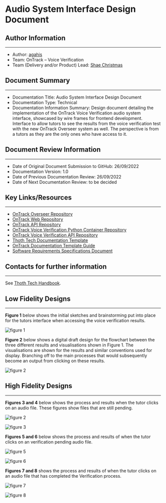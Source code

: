 # Audio System Interface Design Document

## Author Information

---

- Author: [agahis](https://github.com/agahis)
- Team: OnTrack – Voice Verification
- Team (Delivery and/or Product) Lead: [Shae Christmas](https://github.com/ShaeChristmas)

## Document Summary

---

- Documentation Title: Audio System Interface Design Document
- Documentation Type: Technical
- Documentation Information Summary: Design document detailing the implementation of the OnTrack
  Voice Verification audio system interface, showcased by wire frames for frontend development.
  Interface to allow tutors to see the results from the voice verification test with the new OnTrack
  Overseer system as well. The perspective is from a tutors as they are the only ones who have
  access to it.

## Document Review Information

---

- Date of Original Document Submission to GitHub: 26/09/2022
- Documentation Version: 1.0
- Date of Previous Documentation Review: 26/09/2022
- Date of Next Documentation Review: to be decided

## Key Links/Resources

---

- [OnTrack Overseer Repository](https://github.com/thoth-tech/doubtfire-overseer)
- [OnTrack Web Repository](https://github.com/thoth-tech/doubtfire-web)
- [OnTrack API Repository](https://github.com/thoth-tech/doubtfire-api)
- [OnTrack Voice Verification Python Container Repository](https://github.com/thoth-tech/speaker-verification)
- [OnTrack Voice Verification API Repository](https://github.com/thoth-tech/speaker-verification-api)
- [Thoth Tech Documentation Template](https://github.com/thoth-tech/documentation/blob/main/docs/OnTrack/Documentation/OnTrack%20Documentation%20Template.md)
- [OnTrack Documentation Template Guide](https://github.com/thoth-tech/documentation/blob/main/docs/OnTrack/Documentation/OnTrack-Documentation-Template-Guide.md)
- [Software Requirements Specifications Document](https://github.com/thoth-tech/documentation/blob/main/docs/OnTrack/Voice%20Verification/Voice%20Verification%20SRS%20Document.md)

## Contacts for further information

---

See [Thoth Tech Handbook](https://github.com/thoth-tech/handbook/blob/main/README.md).

## Low Fidelity Designs

---

**Figure 1** below shows the initial sketches and brainstorming put into place for the tutors
interface when accessing the voice verification results.

![figure 1](Research%20&%20Findings/images/figure1.jpeg)

**Figure 2** below shows a digital draft design for the flowchart between the three different
results and visualisations shown in Figure 1. The visualisations are shown for the results and
similar conventions used for display. Branching off to the main processes that would subsequently
become an output from clicking on these results.

![figure 2](Research%20&%20Findings/images/figure2.PNG)

## High Fidelity Designs

---

**Figures 3 and 4** below shows the process and results when the tutor clicks on an audio file.
These figures show files that are still pending.

![figure 2](Research%20&%20Findings/images/figure3.PNG)

![figure 3](Research%20&%20Findings/images/figure4.PNG)

**Figures 5 and 6** below shows the process and results of when the tutor clicks on an verification
pending audio file.

![figure 5](Research%20&%20Findings/images/figure5.PNG)

![figure 6](Research%20&%20Findings/images/figure6.PNG)

**Figures 7 and 8** shows the process and results of when the tutor clicks on an audio file that has
completed the Verification process.

![figure 7](Research%20&%20Findings/images/figure7.PNG)

![figure 8](Research%20&%20Findings/images/figure8.PNG)
